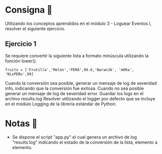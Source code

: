 # Consigna 🎯
Utilizando los conceptos aprendidos en el módulo 3 - Loguear
Eventos I, resolver el siguiente ejercicio.

## Ejercicio 1
Se requiere convertir la siguiente lista a formato minúscula utilizando
la función lower().
```
fruits = ['Frutilla','Melón','PERA',99.6,'NaranJA', 'mORa', 'NisPERo',99]
```
Cuando la conversión sea posible, generar un mensaje de log de
severidad info, indicando que la conversión fue exitosa. Cuando no
sea posible generar un mensaje de log de severidad error.
Guardar los logs en el archivo results.log
Resolver utilizando el logger por defecto que se incluye en el módulo
Logging de la librería estándar de Python.

# Notas 📄
- Se dispone el script "app.py" el cual genera un archivo de log "results.log" indicando el estado de la conversión de la lista, elemento a elemento.